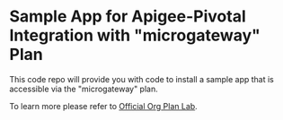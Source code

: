 # Sample App for Apigee-Pivotal Integration with "microgateway" Plan

This code repo will provide you with code to install a sample app that is accessible via the "microgateway" plan.

To learn more please refer to [Official Org Plan Lab](https://github.com/apigeekdemos/apigee-s1p-labs/tree/master/Lab%202%20-%20Proxy%20a%20CF%20app%20using%20Edge%20Microgateway%20(Microgateway%20plan)).
